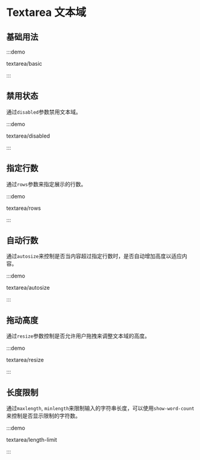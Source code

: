 # Textarea 文本域

## 基础用法

:::demo

textarea/basic

:::

## 禁用状态

通过`disabled`参数禁用文本域。

:::demo

textarea/disabled

:::

## 指定行数

通过`rows`参数来指定展示的行数。

:::demo

textarea/rows

:::

## 自动行数

通过`autosize`来控制是否当内容超过指定行数时，是否自动增加高度以适应内容。

:::demo

textarea/autosize

:::

## 拖动高度

通过`resize`参数控制是否允许用户拖拽来调整文本域的高度。

:::demo

textarea/resize

:::

## 长度限制

通过`maxlength`, `minlength`来限制输入的字符串长度，可以使用`show-word-count`来控制是否显示限制的字符数。

:::demo

textarea/length-limit

:::
